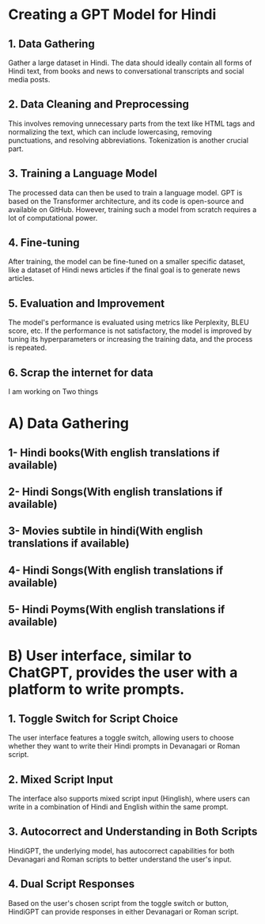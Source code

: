# Creating a GPT Model for Hindi

## 1. Data Gathering
Gather a large dataset in Hindi. The data should ideally contain all forms of Hindi text, from books and news to conversational transcripts and social media posts.

## 2. Data Cleaning and Preprocessing
This involves removing unnecessary parts from the text like HTML tags and normalizing the text, which can include lowercasing, removing punctuations, and resolving abbreviations. Tokenization is another crucial part.

## 3. Training a Language Model
The processed data can then be used to train a language model. GPT is based on the Transformer architecture, and its code is open-source and available on GitHub. However, training such a model from scratch requires a lot of computational power.

## 4. Fine-tuning
After training, the model can be fine-tuned on a smaller specific dataset, like a dataset of Hindi news articles if the final goal is to generate news articles.

## 5. Evaluation and Improvement
The model's performance is evaluated using metrics like Perplexity, BLEU score, etc. If the performance is not satisfactory, the model is improved by tuning its hyperparameters or increasing the training data, and the process is repeated.

## 6. Scrap the internet for data


I am working on Two things

# A) Data Gathering

## 1- Hindi books(With english translations if available)

## 2- Hindi Songs(With english translations if available)

## 3- Movies subtile in hindi(With english translations if available)

## 4- Hindi Songs(With english translations if available)

## 5- Hindi Poyms(With english translations if available)


# B) User interface, similar to ChatGPT, provides the user with a platform to write prompts. 

## 1. Toggle Switch for Script Choice
The user interface features a toggle switch, allowing users to choose whether they want to write their Hindi prompts in Devanagari or Roman script.

## 2. Mixed Script Input
The interface also supports mixed script input (Hinglish), where users can write in a combination of Hindi and English within the same prompt.

## 3. Autocorrect and Understanding in Both Scripts
HindiGPT, the underlying model, has autocorrect capabilities for both Devanagari and Roman scripts to better understand the user's input.

## 4. Dual Script Responses
Based on the user's chosen script from the toggle switch or button, HindiGPT can provide responses in either Devanagari or Roman script.




